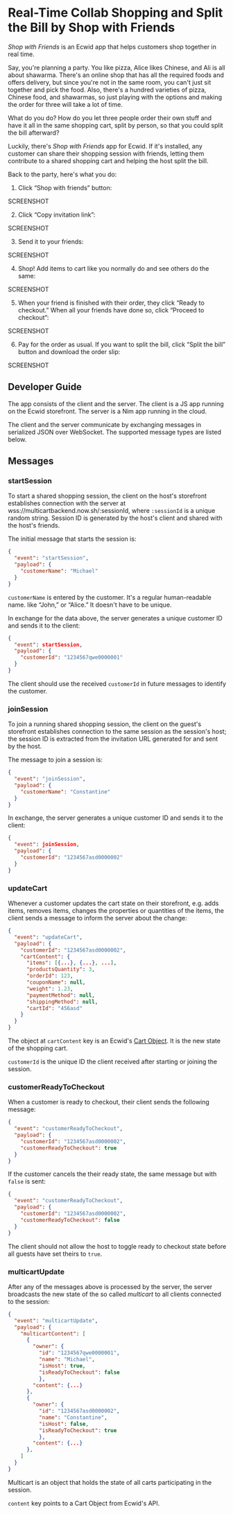 # Real-Time Collab Shopping and Split the Bill by Shop with Friends

_Shop with Friends_ is an Ecwid app that helps customers shop together in real time.

Say, you're planning a party. You like pizza, Alice likes Chinese, and Ali is all about shawarma. There's an online shop that has all the required foods and offers delivery, but since you're not in the same room, you can't just sit together and pick the food. Also, there's a hundred varieties of pizza, Chinese food, and shawarmas, so just playing with the options and making the order for three will take a lot of time.

What do you do? How do you let three people order their own stuff and have it all in the same shopping cart, split by person, so that you could split the bill afterward?

Luckily, there's _Shop with Friends_ app for Ecwid. If it's installed, any customer can share their shopping session with friends, letting them contribute to a shared shopping cart and helping the host split the bill.

Back to the party, here's what you do:

1.  Click “Shop with friends” button:

SCREENSHOT

2.  Click “Copy invitation link”:

SCREENSHOT

3.  Send it to your friends:

SCREENSHOT

4.  Shop! Add items to cart like you normally do and see others do the same:

SCREENSHOT

5.  When your friend is finished with their order, they click “Ready to checkout.” When all your friends have done so, click “Proceed to checkout”:

SCREENSHOT

6.  Pay for the order as usual. If you want to split the bill, click “Split the bill” button and download the order slip:

SCREENSHOT


## Developer Guide

The app consists of the client and the server. The client is a JS app running on the Ecwid storefront. The server is a Nim app running in the cloud.

The client and the server communicate by exchanging messages in serialized JSON over WebSocket. The supported message types are listed below.

## Messages

### startSession

To start a shared shopping session, the client on the host's storefront establishes connection with the server at wss://multicartbackend.now.sh/:sessionId, where `:sessionId` is a unique random string. Session ID is generated by the host's client and shared with the host's friends.

The initial message that starts the session is:

```json
{
  "event": "startSession",
  "payload": {
    "customerName": "Michael"
  }
}
```

`customerName` is entered by the customer. It's a regular human-readable name. like “John,” or “Alice.” It doesn't have to be unique.

In exchange for the data above, the server generates a unique customer ID and sends it to the client:

```json
{
  "event": startSession,
  "payload": {
    "customerId": "1234567qwe0000001"
  }
}
```

The client should use the received `customerId` in future messages to identify the customer.


### joinSession

To join a running shared shopping session, the client on the guest's storefront establishes connection to the same session as the session's host; the session ID is extracted from the invitation URL generated for and sent by the host.

The message to join a session is:

```json
{
  "event": "joinSession",
  "payload": {
    "customerName": "Constantine"
  }
}
```

In exchange, the server generates a unique customer ID and sends it to the client:

```json
{
  "event": joinSession,
  "payload": {
    "customerId": "1234567asd0000002"
  }
}
```


### updateCart

Whenever a customer updates the cart state on their storefront, e.g. adds items, removes items, changes the properties or quantities of the items, the client sends a message to inform the server about the change:

```json
{
  "event": "updateCart",
  "payload": {
    "customerId": "1234567asd0000002",
    "cartContent": {
      "items": [{...}, {...}, ...],
      "productsQuantity": 3,
      "orderId": 123,
      "couponName": null,
      "weight": 1.23,
      "paymentMethod": null,
      "shippingMethod": null,
      "cartId": "456asd"
    }
  }
}
```

The object at `cartContent` key is an Ecwid's [Cart Object](https://developers.ecwid.com/api-documentation/get-cart-details#cart-object). It is the new state of the shopping cart.

`customerId` is the unique ID the client received after starting or joining the session.

### customerReadyToCheckout

When a customer is ready to checkout, their client sends the following message:

```json
{
  "event": "customerReadyToCheckout",
  "payload": {
    "customerId": "1234567asd0000002",
    "customerReadyToCheckout": true
  }
}
```

If the customer cancels the their ready state, the same message but with `false` is sent:

```json
{
  "event": "customerReadyToCheckout",
  "payload": {
    "customerId": "1234567asd0000002",
    "customerReadyToCheckout": false
  }
}
```

The client should not allow the host to toggle ready to checkout state before all guests have set theirs to `true`.

### multicartUpdate

After any of the messages above is processed by the server, the server broadcasts the new state of the so called _multicart_ to all clients connected to the session:

```json
{
  "event": "multicartUpdate",
  "payload": {
    "multicartContent": [
      {
        "owner": {
          "id": "1234567qwe0000001",
          "name": "Michael",
          "isHost": true,
          "isReadyToCheckout": false
          },
        "content": {...}
      },
      {
        "owner": {
          "id": "1234567asd0000002",
          "name": "Constantine",
          "isHost": false,
          "isReadyToCheckout": true
          },
        "content": {...}
      },
    ]
  }
}
```

Multicart is an object that holds the state of all carts participating in the session.

`content` key points to a Cart Object from Ecwid's API.
